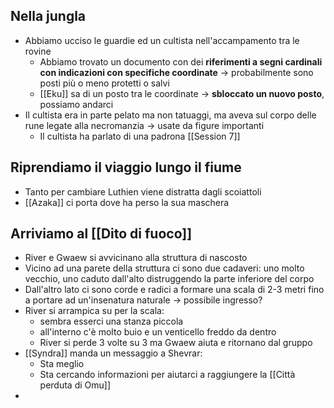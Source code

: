 ## Nella jungla
- Abbiamo ucciso le guardie ed un cultista nell'accampamento tra le rovine
	- Abbiamo trovato un documento con dei **riferimenti a segni cardinali con indicazioni con specifiche coordinate** -> probabilmente sono posti più o meno protetti o salvi
	- [[Eku]] sa di un posto tra le coordinate -> **sbloccato un nuovo posto**, possiamo andarci
- Il cultista era in parte pelato ma non tatuaggi, ma aveva sul corpo delle rune legate alla necromanzia -> usate da figure importanti
	- Il cultista ha parlato di una padrona [[Session 7]]

## Riprendiamo il viaggio lungo il fiume
- Tanto per cambiare Luthien viene distratta dagli scoiattoli
- [[Azaka]] ci porta dove ha perso la sua maschera

## Arriviamo al [[Dito di fuoco]]
- River e Gwaew si avvicinano alla struttura di nascosto
- Vicino ad una parete della struttura ci sono due cadaveri: uno molto vecchio, uno caduto dall'alto distruggendo la parte inferiore del corpo
- Dall'altro lato ci sono corde e radici a formare una scala di 2-3 metri fino a portare ad un'insenatura naturale -> possibile ingresso?
- River si arrampica su per la scala:
	- sembra esserci una stanza piccola
	- all'interno c'è molto buio e un venticello freddo da dentro
	- River si perde 3 volte su 3 ma Gwaew aiuta e ritornano dal gruppo
- [[Syndra]] manda un messaggio a Shevrar:
	- Sta meglio
	- Sta cercando informazioni per aiutarci a raggiungere la [[Città perduta di Omu]]
- 